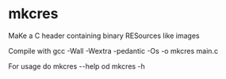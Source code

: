 # mkcres
MaKe a C header containing binary RESources like images

Compile with gcc -Wall -Wextra -pedantic -Os -o mkcres main.c

For usage do mkcres --help od mkcres -h
